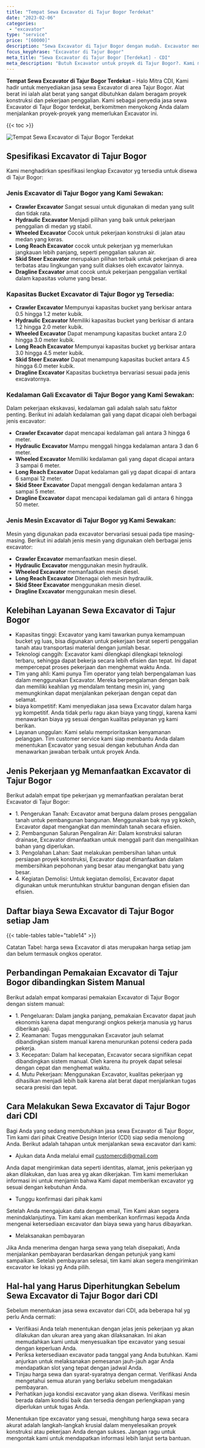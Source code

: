 ```yaml
---
title: "Tempat Sewa Excavator di Tajur Bogor Terdekat"
date: "2023-02-06"
categories:
 - "excavator"
type: "service"
price: "[60000]"
description: "Sewa Excavator di Tajur Bogor dengan mudah. Excavator menjadi pilihan utama kontraktor untuk mendukung kelancaran pekerjaan. Konsultasikan kebutuhan Anda."
focus_keyphrase: "Excavator di Tajur Bogor"
meta_title: "Sewa Excavator di Tajur Bogor [Terdekat] - CDI"
meta_description: "Butuh Excavator untuk proyek di Tajur Bogor?. Kami menyediakan Excavator berkualitas untuk mendukung produktivitas. Penawaran spesial minggu ini tersedia."
---
```


**Tempat Sewa Excavator di Tajur Bogor Terdekat** – Halo Mitra CDI, Kami hadir untuk menyediakan jasa sewa Excavator di area Tajur Bogor. Alat berat ini ialah alat berat yang sangat dibutuhkan dalam beragam proyek konstruksi dan pekerjaan penggalian. Kami sebagai penyedia jasa sewa Excavator di Tajur Bogor terdekat, berkomitmen menyokong Anda dalam menjalankan proyek-proyek yang memerlukan Excavator ini.

{{< toc >}}

![Tempat Sewa Excavator di Tajur Bogor Terdekat](/images/excavator/excavator-18.jpg)

## Spesifikasi Excavator di Tajur Bogor

Kami menghadirkan spesifikasi lengkap Excavator yg tersedia untuk disewa di Tajur Bogor:

### Jenis Excavator di Tajur Bogor yang Kami Sewakan:

*   **Crawler Excavator** Sangat sesuai untuk digunakan di medan yang sulit dan tidak rata.
*   **Hydraulic Excavator** Menjadi pilihan yang baik untuk pekerjaan penggalian di medan yg stabil.
*   **Wheeled Excavator** Cocok untuk pekerjaan konstruksi di jalan atau medan yang keras.
*   **Long Reach Excavator** cocok untuk pekerjaan yg memerlukan jangkauan lebih panjang, seperti penggalian saluran air.
*   **Skid Steer Excavator** merupakan pilihan terbaik untuk pekerjaan di area terbatas atau lingkungan yang sulit diakses oleh excavator lainnya.
*   **Dragline Excavator** amat cocok untuk pekerjaan penggalian vertikal dalam kapasitas volume yang besar.

### Kapasitas Bucket Excavator di Tajur Bogor yg Tersedia:

*   **Crawler Excavator** Mempunyai kapasitas bucket yang berkisar antara 0.5 hingga 1.2 meter kubik.
*   **Hydraulic Excavator** Memiliki kapasitas bucket yang berkisar di antara 1.2 hingga 2.0 meter kubik.
*   **Wheeled Excavator** Dapat menampung kapasitas bucket antara 2.0 hingga 3.0 meter kubik.
*   **Long Reach Excavator** Mempunyai kapasitas bucket yg berkisar antara 3.0 hingga 4.5 meter kubik.
*   **Skid Steer Excavator** Dapat menampung kapasitas bucket antara 4.5 hingga 6.0 meter kubik.
*   **Dragline Excavator** Kapasitas bucketnya bervariasi sesuai pada jenis excavatornya.

### Kedalaman Gali Excavator di Tajur Bogor yang Kami Sewakan:

Dalam pekerjaan ekskavasi, kedalaman gali adalah salah satu faktor penting. Berikut ini adalah kedalaman gali yang dapat dicapai oleh berbagai jenis excavator:

*   **Crawler Excavator** dapat mencapai kedalaman gali antara 3 hingga 6 meter.
*   **Hydraulic Excavator** Mampu menggali hingga kedalaman antara 3 dan 6 meter.
*   **Wheeled Excavator** Memiliki kedalaman gali yang dapat dicapai antara 3 sampai 6 meter.
*   **Long Reach Excavator** Dapat kedalaman gali yg dapat dicapai di antara 6 sampai 12 meter.
*   **Skid Steer Excavator** Dapat menggali dengan kedalaman antara 3 sampai 5 meter.
*   **Dragline Excavator** dapat mencapai kedalaman gali di antara 6 hingga 50 meter.

### Jenis Mesin Excavator di Tajur Bogor yg Kami Sewakan:

Mesin yang digunakan pada excavator bervariasi sesuai pada tipe masing-masing. Berikut ini adalah jenis mesin yang digunakan oleh berbagai jenis excavator:

*   **Crawler Excavator** memanfaatkan mesin diesel.
*   **Hydraulic Excavator** menggunakan mesin hydraulik.
*   **Wheeled Excavator** memanfaatkan mesin diesel.
*   **Long Reach Excavator** Ditenagai oleh mesin hydraulik.
*   **Skid Steer Excavator** menggunakan mesin diesel.
*   **Dragline Excavator** menggunakan mesin diesel.

## Kelebihan Layanan Sewa Excavator di Tajur Bogor

*   Kapasitas tinggi: Excavator yang kami tawarkan punya kemampuan bucket yg luas, bisa digunakan untuk pekerjaan berat seperti penggalian tanah atau transportasi material dengan jumlah besar.
*   Teknologi canggih: Excavator kami dilengkapi dilengkapi teknologi terbaru, sehingga dapat bekerja secara lebih efisien dan tepat. Ini dapat mempercepat proses pekerjaan dan menghemat waktu Anda.
*   Tim yang ahli: Kami punya Tim operator yang telah berpengalaman luas dalam menggunakan Excavator. Mereka berpengalaman dengan baik dan memiliki keahlian yg mendalam tentang mesin ini, yang memungkinkan dapat menjalankan pekerjaan dengan cepat dan selamat.
*   biaya kompetitif: Kami menyediakan jasa sewa Excavator dalam harga yg kompetitif. Anda tidak perlu ragu akan biaya yang tinggi, karena kami menawarkan biaya yg sesuai dengan kualitas pelayanan yg kami berikan.
*   Layanan unggulan: Kami selalu memprioritaskan kenyamanan pelanggan. Tim customer service kami siap membantu Anda dalam menentukan Excavator yang sesuai dengan kebutuhan Anda dan menawarkan jawaban terbaik untuk proyek Anda.

## Jenis Pekerjaan yg Memanfaatkan Excavator di Tajur Bogor

Berikut adalah empat tipe pekerjaan yg memanfaatkan peralatan berat Excavator di Tajur Bogor:

*   1\. Pengerukan Tanah: Excavator amat berguna dalam proses penggalian tanah untuk pembangunan bangunan. Menggunakan bak nya yg kokoh, Excavator dapat mengangkat dan memindah tanah secara efisien.
*   2\. Pembangunan Saluran Pengaliran Air: Dalam konstruksi saluran drainase, Excavator dimanfaatkan untuk menggali parit dan mengalihkan bahan yang diperlukan.
*   3\. Pengolahan Lahan: Saat melakukan pembersihan lahan untuk persiapan proyek konstruksi, Excavator dapat dimanfaatkan dalam membersihkan pepohonan yang besar atau mengangkat batu yang besar.
*   4\. Kegiatan Demolisi: Untuk kegiatan demolisi, Excavator dapat digunakan untuk meruntuhkan struktur bangunan dengan efisien dan efisien.

## Daftar biaya Sewa Excavator di Tajur Bogor setiap Jam

{{< table-tables table="table14" >}}

Catatan Tabel: harga sewa Excavator di atas merupakan harga setiap jam dan belum termasuk ongkos operator.

## Perbandingan Pemakaian Excavator di Tajur Bogor dibandingkan Sistem Manual

Berikut adalah empat komparasi pemakaian Excavator di Tajur Bogor dengan sistem manual:

*   1\. Pengeluaran: Dalam jangka panjang, pemakaian Excavator dapat jauh ekonomis karena dapat mengurangi ongkos pekerja manusia yg harus diberikan gaji.
*   2\. Keamanan: Tugas menggunakan Excavator jauh selamat dibandingkan sistem manual karena menurunkan potensi cedera pada pekerja.
*   3\. Kecepatan: Dalam hal kecepatan, Excavator secara signifikan cepat dibandingkan sistem manual. Oleh karena itu proyek dapat selesai dengan cepat dan menghemat waktu.
*   4\. Mutu Pekerjaan: Menggunakan Excavator, kualitas pekerjaan yg dihasilkan menjadi lebih baik karena alat berat dapat menjalankan tugas secara presisi dan tepat.

## Cara Melakukan Sewa Excavator di Tajur Bogor dari CDI

Bagi Anda yang sedang membutuhkan jasa sewa Excavator di Tajur Bogor, Tim kami dari pihak Creative Design Interior (CDI) siap sedia menolong Anda. Berikut adalah tahapan untuk menjalankan sewa excavator dari kami:

*   Ajukan data Anda melalui email customercdi@gmail.com

Anda dapat mengirimkan data seperti identitas, alamat, jenis pekerjaan yg akan dilakukan, dan luas area yg akan dikerjakan. Tim kami memerlukan informasi ini untuk menjamin bahwa Kami dapat memberikan excavator yg sesuai dengan kebutuhan Anda.
*   Tunggu konfirmasi dari pihak kami

Setelah Anda mengajukan data dengan email, Tim Kami akan segera menindaklanjutinya. Tim kami akan memberikan konfirmasi kepada Anda mengenai ketersediaan excavator dan biaya sewa yang harus dibayarkan.
*   Melaksanakan pembayaran

Jika Anda menerima dengan harga sewa yang telah disepakati, Anda menjalankan pembayaran berdasarkan dengan petunjuk yang kami sampaikan. Setelah pembayaran selesai, tim kami akan segera mengirimkan excavator ke lokasi yg Anda pilih.

## Hal-hal yang Harus Diperhitungkan Sebelum Sewa Excavator di Tajur Bogor dari CDI

Sebelum menentukan jasa sewa excavator dari CDI, ada beberapa hal yg perlu Anda cermati:

*   Verifikasi Anda telah menentukan dengan jelas jenis pekerjaan yg akan dilakukan dan ukuran area yang akan dilaksanakan. Ini akan memudahkan kami untuk menyesuaikan tipe excavator yang sesuai dengan keperluan Anda.
*   Periksa ketersediaan excavator pada tanggal yang Anda butuhkan. Kami anjurkan untuk melaksanakan pemesanan jauh-jauh agar Anda mendapatkan slot yang tepat dengan jadwal Anda.
*   Tinjau harga sewa dan syarat-syaratnya dengan cermat. Verifikasi Anda mengetahui semua aturan yang berlaku sebelum mengadakan pembayaran.
*   Perhatikan juga kondisi excavator yang akan disewa. Verifikasi mesin berada dalam kondisi baik dan tersedia dengan perlengkapan yang diperlukan untuk tugas Anda.

Menentukan tipe excavator yang sesuai, menghitung harga sewa secara akurat adalah langkah-langkah krusial dalam menyelesaikan proyek konstruksi atau pekerjaan Anda dengan sukses. Jangan ragu untuk mengontak kami untuk mendapatkan informasi lebih lanjut serta bantuan.